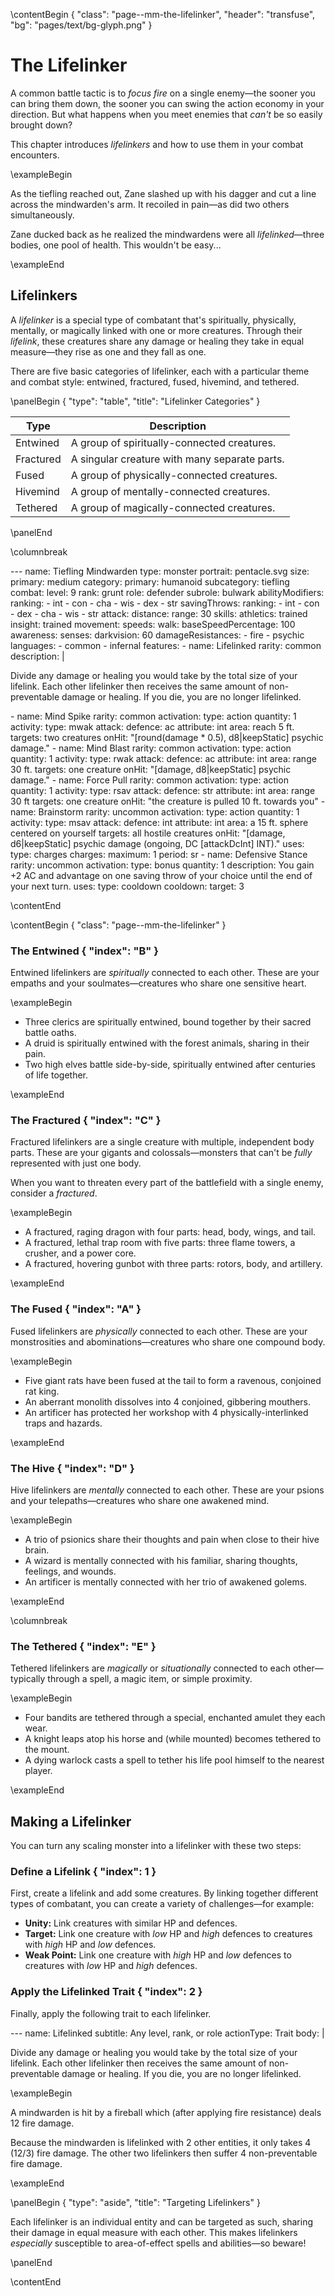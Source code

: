\contentBegin { "class": "page--mm-the-lifelinker", "header": "transfuse", "bg": "pages/text/bg-glyph.png" }

# The Lifelinker

A common battle tactic is to _focus fire_ on a single enemy—the sooner you can bring them down, the sooner you can swing the action economy in your direction. But what happens when you meet enemies that _can't_ be so easily brought down?

This chapter introduces _lifelinkers_ and how to use them in your combat encounters.

\exampleBegin

As the tiefling reached out, Zane slashed up with his dagger and cut a line across the mindwarden's arm. It recoiled in pain—as did two others simultaneously.

Zane ducked back as he realized the mindwardens were all <em>lifelinked</em>—three bodies, one pool of health. This wouldn't be easy...

\exampleEnd

## Lifelinkers

A _lifelinker_ is a special type of combatant that's spiritually, physically, mentally, or magically linked with one or more creatures. Through their _lifelink_, these creatures share any damage or healing they take in equal measure—they rise as one and they fall as one.

There are five basic categories of lifelinker, each with a particular theme and combat style: entwined, fractured, fused, hivemind, and tethered.

\panelBegin { "type": "table", "title": "Lifelinker Categories" }

|Type|Description|
|---|---|
|Entwined|A group of spiritually-connected creatures.|
|Fractured|A singular creature with many separate parts.|
|Fused|A group of physically-connected creatures.|
|Hivemind|A group of mentally-connected creatures.|
|Tethered|A group of magically-connected creatures.|

\panelEnd

\columnbreak

<div data-blueprint="scaler">
---
name: Tiefling Mindwarden
type: monster
portrait: pentacle.svg
size:
  primary: medium
category:
  primary: humanoid
  subcategory: tiefling
combat:
  level: 9
  rank: grunt
  role: defender
  subrole: bulwark
abilityModifiers:
  ranking:
    - int
    - con
    - cha
    - wis
    - dex
    - str
savingThrows:
  ranking:
    - int
    - con
    - dex
    - cha
    - wis
    - str
attack:
  distance:
    range: 30
skills:
  athletics: trained
  insight: trained
movement:
  speeds:
    walk:
      baseSpeedPercentage: 100
awareness:
  senses:
    darkvision: 60
damageResistances:
  - fire
  - psychic
languages:
  - common
  - infernal
features:
  -
    name: Lifelinked
    rarity: common
    description: |
      <p>Divide any damage or healing you would take by the total size of your lifelink. Each other lifelinker then receives the same amount of non-preventable damage or healing. If you die, you are no longer lifelinked.</p>
  -
    name: Mind Spike
    rarity: common
    activation:
      type: action
      quantity: 1
    activity:
      type: mwak
      attack:
        defence: ac
        attribute: int
      area: reach 5 ft.
      targets: two creatures
      onHit: "[round(damage * 0.5), d8|keepStatic] psychic damage."
  -
    name: Mind Blast
    rarity: common
    activation:
      type: action
      quantity: 1
    activity:
      type: rwak
      attack:
        defence: ac
        attribute: int
      area: range 30 ft.
      targets: one creature
      onHit: "[damage, d8|keepStatic] psychic damage."
  -
    name: Force Pull
    rarity: common
    activation:
      type: action
      quantity: 1
    activity:
      type: rsav
      attack:
        defence: str
        attribute: int
      area: range 30 ft
      targets: one creature
      onHit: "the creature is pulled 10 ft. towards you"
  -
    name: Brainstorm
    rarity: uncommon
    activation:
      type: action
      quantity: 1
    activity:
      type: msav
      attack:
        defence: int
        attribute: int
      area: a 15 ft. sphere centered on yourself
      targets: all hostile creatures
      onHit: "[damage, d6|keepStatic] psychic damage (ongoing, DC [attackDcInt] INT)."
    uses:
      type: charges
      charges:
        maximum: 1
        period: sr
  -
    name: Defensive Stance
    rarity: uncommon
    activation:
      type: bonus
      quantity: 1
    description: You gain +2 AC and advantage on one saving throw of your choice until the end of your next turn.
    uses:
      type: cooldown
      cooldown:
        target: 3
</div>

\contentEnd

\contentBegin { "class": "page--mm-the-lifelinker" }

### The Entwined { "index": "B" }

Entwined lifelinkers are _spiritually_ connected to each other. These are your empaths and your soulmates—creatures who share one sensitive heart.

\exampleBegin

* Three clerics are spiritually entwined, bound together by their sacred battle oaths.
* A druid is spiritually entwined with the forest animals, sharing in their pain.
* Two high elves battle side-by-side, spiritually entwined after centuries of life together. 

\exampleEnd

### The Fractured { "index": "C" }

Fractured lifelinkers are a single creature with multiple, independent body parts. These are your gigants and colossals—monsters that can't be _fully_ represented with just one body.

When you want to threaten every part of the battlefield with a single enemy, consider a _fractured_.

\exampleBegin

* A fractured, raging dragon with four parts: head, body, wings, and tail.
* A fractured, lethal trap room with five parts: three flame towers, a crusher, and a power core.
* A fractured, hovering gunbot with three parts: rotors, body, and artillery.

\exampleEnd

### The Fused { "index": "A" }

Fused lifelinkers are _physically_ connected to each other. These are your monstrosities and abominations—creatures who share one compound body.

\exampleBegin

* Five giant rats have been fused at the tail to form a ravenous, conjoined rat king.
* An aberrant monolith dissolves into 4 conjoined, gibbering mouthers.
* An artificer has protected her workshop with 4 physically-interlinked traps and hazards.

\exampleEnd

### The Hive { "index": "D" }

Hive lifelinkers are _mentally_ connected to each other. These are your psions and your telepaths—creatures who share one awakened mind.

\exampleBegin

* A trio of psionics share their thoughts and pain when close to their hive brain.
* A wizard is mentally connected with his familiar, sharing thoughts, feelings, and wounds.
* An artificer is mentally connected with her trio of awakened golems.

\exampleEnd

\columnbreak

### The Tethered { "index": "E" }

Tethered lifelinkers are _magically_ or _situationally_ connected to each other—typically through a spell, a magic item, or simple proximity.

\exampleBegin

* Four bandits are tethered through a special, enchanted amulet they each wear.
* A knight leaps atop his horse and (while mounted) becomes tethered to the mount.
* A dying warlock casts a spell to tether his life pool himself to the nearest player.

\exampleEnd

## Making a Lifelinker

You can turn any scaling monster into a lifelinker with these two steps:

### Define a Lifelink { "index": 1 }

First, create a lifelink and add some creatures. By linking together different types of combatant, you can create a variety of challenges—for example:

* **Unity:** Link creatures with similar HP and defences.
* **Target:** Link one creature with _low_ HP and _high_ defences to creatures with _high_ HP and _low_ defences.
* **Weak Point:** Link one creature with _high_ HP and _low_ defences to creatures with _low_ HP and _high_ defences.

### Apply the Lifelinked Trait { "index": 2 }

Finally, apply the following trait to each lifelinker.

<div data-blueprint="action">
---
name: Lifelinked
subtitle: Any level, rank, or role
actionType: Trait
body: |
  <p>Divide any damage or healing you would take by the total size of your lifelink. Each other lifelinker then receives the same amount of non-preventable damage or healing. If you die, you are no longer lifelinked.</p>
</div>

\exampleBegin

A mindwarden is hit by a fireball which (after applying fire resistance) deals 12 fire damage.

Because the mindwarden is lifelinked with 2 other entities, it only takes 4 (12/3) fire damage. The other two lifelinkers then suffer 4 non-preventable fire damage.

\exampleEnd

\panelBegin { "type": "aside", "title": "Targeting Lifelinkers" }

Each lifelinker is an individual entity and can be targeted as such, sharing their damage in equal measure with each other. This makes lifelinkers _especially_ susceptible to area-of-effect spells and abilities—so beware!

\panelEnd

\contentEnd